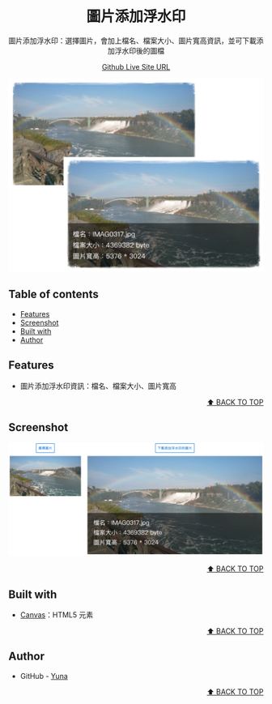 <a name="readme-top"></a>

<div align="center">
  <h1>圖片添加浮水印</h1>
  <p>
    圖片添加浮水印：選擇圖片，會加上檔名、檔案大小、圖片寬高資訊，並可下載添加浮水印後的圖檔
  </p>
  <p>
    <a href="https://yuna9068.github.io/image-watermark/">Github Live Site URL</a>
  </p>
</div>

![圖片添加浮水印](./website.webp)


## Table of contents

* [Features](#features)
* [Screenshot](#screenshot)
* [Built with](#built-with)
* [Author](#author)


## Features

* 圖片添加浮水印資訊：檔名、檔案大小、圖片寬高

<p align="right"><a href="#readme-top">⬆︎ BACK TO TOP</a></p>


## Screenshot

![圖片添加浮水印](./index.webp)

<p align="right"><a href="#readme-top">⬆︎ BACK TO TOP</a></p>


## Built with

* [Canvas](https://developer.mozilla.org/en-US/docs/Web/API/Canvas_API "Canvas API - Web APIs | MDN")：HTML5 元素

<p align="right"><a href="#readme-top">⬆︎ BACK TO TOP</a></p>


## Author

- GitHub - [Yuna](https://github.com/yuna9068)

<p align="right"><a href="#readme-top">⬆︎ BACK TO TOP</a></p>
